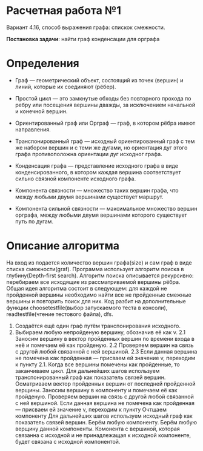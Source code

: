 # Расчетная работа №1 
Вариант 4.16, способ выражения графа: спискок смежности. 

<b>Постановка задачи</b>: найти граф конденсации для орграфа

# Определения
- Граф — геометрический объект, состоящий из точек (вершин) и линий, которые их соединяют (рёбер).

- Простой цикл — это замкнутые обходы без повторного прохода по ребру или посещения вершины дважды, за исключением начальной и конечной вершин.

- Ориентированный граф или Орграф — граф, в котором рёбра имеют направления.

- Транспонированный граф — исходный ориентированный граф с тем же набором вершин и с теми же дугами, но ориентация дуг этого графа противоположна ориентации дуг исходног графа.

- Конденсация графа — представление исходного графа в виде конденсированного, в котором каждая вершина соответствует сильно связной компоненте исходного графа.

- Компонента связности — множество таких вершин графа, что между любыми двумя вершинами существует маршрут.

- Компонента сильной связности — максимальное множество вершин орграфа, между любыми двумя вершинами которого существует путь по дугам.

# Описание алгоритма
На вход из подается количество вершин графа(size) и сам граф в виде списка смежности(graf).
Программа использует алгоритм поиска в глубину(Depth-first search). 
Алгоритм поиска описывается рекурсивно: перебираем все исходящие из рассматриваемой вершины рёбра.
Общая идея алгоритма состоит в следующем: для каждой не пройденной вершины необходимо найти все не пройденные смежные вершины и повторить поиск для них. 
Код разбит на дополнительные функции choosetestfile(выбор запускаемого теста в консоли), readtestfile(чтение тестового файла), dfs.
1. Создаётся ещё один граф путём транспонирования исходного.
2. Выбираем любую непройденую вершину, обозначив её как v.
2.1 Заносим вершину в вектор пройденных вершин по времени входа в неё и помечаем её как пройденую.
2.2 Проверяем вершин на связь с другой любой связанной с ней вершиной.
2.3 Если данная вершина не помечена как пройденная — присваем ей значение v, переходим к пункту 2.1.
Когда все вершины помечены как пройденные, то заканчиваем цикл.
Для дальнейших шагов используем транспонированный граф как показатель связей вершин.
Осматриваем вектор пройденных вершин от последней пройденной верщины.
Заносим вершину в компоненту и помечаем её как пройденую.
Проверяем вершин на связь с другой любой связанной с ней вершиной.
Если данная вершина не помечена как пройденная — присваем ей значение v, переходим к пункту
Очтщаем компоненту
Для дальнейших шагов используем исходный граф как показатель связей вершин.
Берём любую компоненту.
Берём любую верщину данной компоненты.
Комонента с вершиной, которая связанна с исходной и не принадлежащая к исходной компоненте, будет связана с исходной компонентой.

